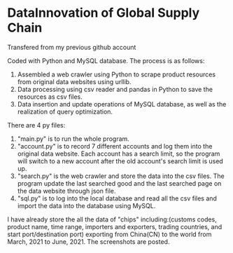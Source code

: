 # DataInnovation of Global Supply Chain

Transfered from my previous github account

Coded with Python and MySQL database. The process is as follows:  
1. Assembled a web crawler using Python to scrape product resources from original data websites using urllib.  
2. Data processing using csv reader and pandas in Python to save the resources as csv files.  
3. Data insertion and update operations of MySQL database, as well as the realization of query optimization.    


There are 4 py files:  
1. "main.py" is to run the whole program.
2. "account.py" is to record 7 different accounts and log them into the original data website. Each account has a search limit, so the program will switch to a new account after the old account's search limit is used up.
3. "search.py" is the web crawler and store the data into the csv files. The program update the last searched good and the last searched page on the data website through json file.
4. "sql.py" is to log into the local database and read all the csv files and import the data into the database using MySQL.  


I have already store the all the data of "chips" including:(customs codes, product name, time range, importers and exporters, trading countries, and start port/destination port) exporting from China(CN) to the world from March, 2021 to June, 2021. The screenshots are posted.
